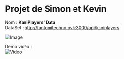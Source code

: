 # Projet de Simon et Kevin

Nom : **KaniPlayers' Data**<br>
DataSet : http://fantomitechno.ovh:3000/api/kaniplayers

![Image](https://i.imgur.com/VlR07vc.png)

Demo vidéo :<br>
[![Video](https://img.youtube.com/vi/44MAgGfzYU8/0.jpg)](https://www.youtube.com/watch?v=44MAgGfzYU8)